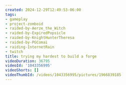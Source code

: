 ```yaml
---
created: 2024-12-29T12:49:53-06:00
tags:
- gameplay
- project-zomboid
- raided-by-Aerze_the_Witch
- raided-by-ExpiredPopsicle
- raided-by-KnightHunterTheresa
- raided-by-PGComai
- raiding-InternetRain
- twitch
title: trying my hardest to build a forge
videoDuration: 36795
videoId: '1043356995'
videoShorts: []
videoThumbId: /videos/1043356995/pictures/1966839185
---
```


